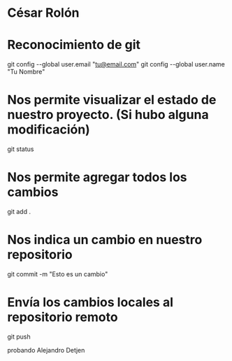 # César Rolón

# Reconocimiento de git

git config --global user.email "tu@email.com"
git config --global user.name "Tu Nombre"

# Nos permite visualizar el estado de nuestro proyecto. (Si hubo alguna modificación)

git status

# Nos permite agregar todos los cambios

git add .

# Nos indica un cambio en nuestro repositorio

git commit -m "Esto es un cambio"

# Envía los cambios locales al repositorio remoto

git push


probando Alejandro Detjen

